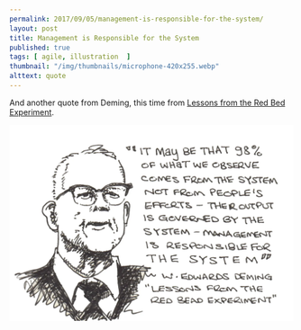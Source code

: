 ```yaml
---
permalink: 2017/09/05/management-is-responsible-for-the-system/
layout: post
title: Management is Responsible for the System
published: true
tags: [ agile, illustration  ]
thumbnail: "/img/thumbnails/microphone-420x255.webp"
alttext: quote
---
```


And another quote from Deming, this time from <a href="https://www.youtube.com/watch?v=HmCjr6cwDpI">Lessons from the Red Bed Experiment</a>.

![sketch](/img/posts/management-is-responsible-for-the-system/management-is-responsible-for-the-system.webp)
